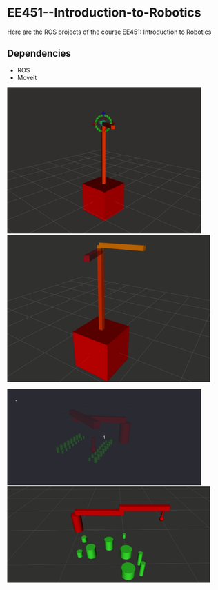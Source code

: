 # EE451--Introduction-to-Robotics
Here are the ROS projects of the course EE451: Introduction to Robotics

## Dependencies
- ROS
- Moveit

<p float="left">
  <img src="https://github.com/YasinSonmez/EE451--Introduction-to-Robotics/blob/master/Images/pr_robot.gif" width="450" />
  <img src="https://github.com/YasinSonmez/EE451--Introduction-to-Robotics/blob/master/Images/pr_robot_velocity.gif" width="470" /> 
</p>

<p float="left">
  <img src="https://github.com/YasinSonmez/EE451--Introduction-to-Robotics/blob/master/Images/chess2.gif" width="450" />
  <img src="https://github.com/YasinSonmez/EE451--Introduction-to-Robotics/blob/master/Images/arrange_2.gif" width="470" /> 
</p>
